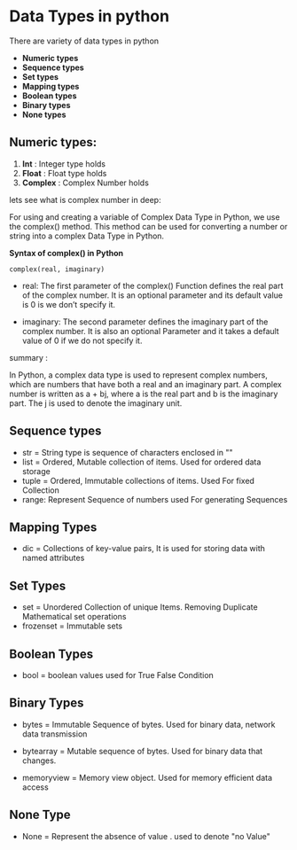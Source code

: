 # **Data Types in python**

There are variety of data types in python

- **Numeric types**
- **Sequence types**
- **Set types**
- **Mapping types**
- **Boolean types**
- **Binary types**
- **None types**

## Numeric types:

1. **Int** : Integer type holds
2. **Float** : Float type holds
3. **Complex** : Complex Number holds

lets see what is complex number in deep:

For using and creating a variable of Complex Data Type in Python, we use the complex() method. This method can be used for converting a number or string into a complex Data Type in Python.

**Syntax of complex() in Python**

```
complex(real, imaginary)
```

- real: The first parameter of the complex() Function defines the real part of the complex number. It is an optional parameter and its default value is 0 is we don’t specify it.

- imaginary: The second parameter defines the imaginary part of the complex number. It is also an optional Parameter and it takes a default value of 0 if we do not specify it.

summary :

In Python, a complex data type is used to represent complex numbers, which are numbers that have both a real and an imaginary part. A complex number is written as a + bj, where a is the real part and b is the imaginary part. The j is used to denote the imaginary unit.

## Sequence types

- str = String type is sequence of characters enclosed in ""
- list = Ordered, Mutable collection of items. Used for ordered data storage
- tuple = Ordered, Immutable collections of items. Used For fixed Collection
- range: Represent Sequence of numbers used For generating Sequences

## Mapping Types

- dic = Collections of key-value pairs, It is used for storing data with named attributes

## Set Types

- set = Unordered Collection of unique Items. Removing Duplicate Mathematical set operations
- frozenset = Immutable sets

## Boolean Types

- bool = boolean values used for True False Condition

## Binary Types

- bytes = Immutable Sequence of bytes. Used for binary data, network data transmission

- bytearray = Mutable sequence of bytes. Used for binary data that changes.

- memoryview = Memory view object. Used for memory efficient data access

## None Type

- None = Represent the absence of value . used to denote "no Value"
